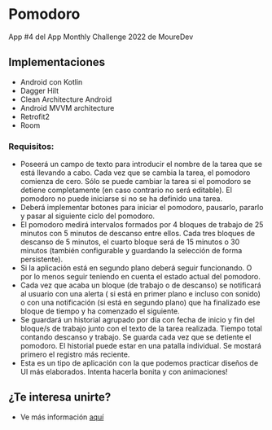 # Pomodoro

App #4 del App Monthly Challenge 2022 de MoureDev

## Implementaciones

* Android con Kotlin
* Dagger Hilt
* Clean Architecture Android
* Android MVVM architecture
* Retrofit2
* Room

### Requisitos:

* Poseerá un campo de texto para introducir el nombre de la tarea que se está llevando a cabo. Cada
  vez que se cambia la tarea, el pomodoro comienza de cero. Sólo se puede cambiar la tarea si el
  pomodoro se detiene completamente (en caso contrario no será editable). El pomodoro no puede
  iniciarse si no se ha definido una tarea.
* Deberá implementar botones para iniciar el pomodoro, pausarlo, pararlo y pasar al siguiente ciclo
  del pomodoro.
* El pomodoro medirá intervalos formados por 4 bloques de trabajo de 25 minutos con 5 minutos de
  descanso entre ellos. Cada tres bloques de descanso de 5 minutos, el cuarto bloque será de 15
  minutos o 30 minutos (también configurable y guardando la selección de forma persistente).
* Si la aplicación está en segundo plano deberá seguir funcionando. O por lo menos seguir teniendo
  en cuenta el estado actual del pomodoro.
* Cada vez que acaba un bloque (de trabajo o de descanso) se notificará al usuario con una alerta (
  si está en primer plano e incluso con sonido) o con una notificación (si está en segundo plano)
  que ha finalizado ese bloque de tiempo y ha comenzado el siguiente.
* Se guardará un historial agrupado por día con fecha de inicio y fin del bloque/s de trabajo junto
  con el texto de la tarea realizada. Tiempo total contando descanso y trabajo. Se guarda cada vez
  que se detiente el pomodoro. El historial puede estar en una patalla individual. Se mostará
  primero el registro más reciente.
* Esta es un tipo de aplicación con la que podemos practicar diseños de UI más elaborados. Intenta
  hacerla bonita y con animaciones!

## ¿Te interesa unirte?

* Ve más información  [aquí](https://github.com/mouredev/Monthly-App-Challenge-2022)

